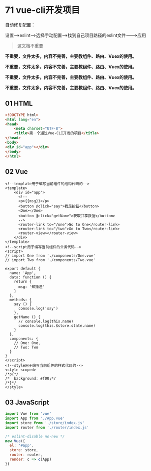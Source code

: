 # 71 vue-cli开发项目

自动修复配置：

设置-->eslint-->选择手动配置-->找到自己项目路径的eslint文件--->应用



> 这文档不重要

**不重要，文件太多，内容不完善，主要教组件、路由、Vuex的使用。**

**不重要，文件太多，内容不完善，主要教组件、路由、Vuex的使用。**

**不重要，文件太多，内容不完善，主要教组件、路由、Vuex的使用。**

**不重要，文件太多，内容不完善，主要教组件、路由、Vuex的使用。**

## 01 HTML

```html
<!DOCTYPE html>
<html lang="en">
<head>
    <meta charset="UTF-8">
    <title>第一个通过Vue-CLI开发的项目</title>
</head>
<body>
<div id="app"></div>
</body>
</html>
```



## 02 Vue

```vue
<!--template用于编写当前组件的结构代码的-->
<template>
    <div id="app">
      <!--
      <p>{{msg}}</p>
      <button @click="say">我是按钮</button>
      <One></One>
      <button @click="getName">获取共享数据</button>
      -->
      <router-link to="/one">Go to One</router-link>
      <router-link to="/two">Go to Two</router-link>
      <router-view></router-view>
    </div>
</template>
<!--script用于编写当前组件的业务代码-->
<script>
// import One from './components/One.vue'
// import Two from './components/Two.vue'

export default {
  name: 'App',
  data: function () {
    return {
      msg: '知播渔'
    }
  },
  methods: {
    say () {
      console.log('say')
    },
    getName () {
      // console.log(this.name)
      console.log(this.$store.state.name)
    }
  },
  components: {
    // One: One,
    // Two: Two
  }
}
</script>
<!--style用于编写当前组件的样式代码的-->
<style scoped>
/*p{*/
/*  background: #f00;*/
/*}*/
</style>
```



## 03  JavaScript

```js
import Vue from 'vue'
import App from './App.vue'
import store from './store/index.js'
import router from './router/index.js'

/* eslint-disable no-new */
new Vue({
  el: '#app',
  store: store,
  router: router,
  render: c => c(App)
})
```